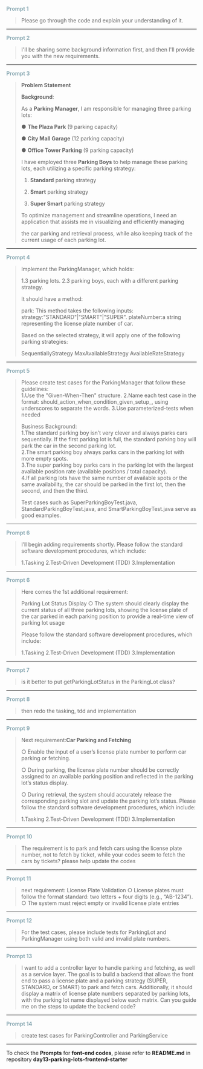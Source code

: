 <span style="color:#89A8B2; font-weight:bold;">Prompt 1</span>

> Please go through the code and explain your understanding of it.

<hr>

<span style="color:#89A8B2; font-weight:bold;">Prompt 2</span>

> I'll be sharing some background information first, and then I'll provide you with the new requirements.

<hr>

<span style="color:#89A8B2; font-weight:bold;">Prompt 3</span>

> **Problem Statement**
>
> **Background**:
>
> As a **Parking Manager**, I am responsible for managing three parking lots:
>
> ● **The Plaza Park** (9 parking capacity)
>
> ● **City Mall Garage** (12 parking capacity)
>
> ● **Office Tower Parking** (9 parking capacity)
>
> I have employed three **Parking Boys** to help manage these parking lots, each utilizing a specific parking strategy:
>
> 1. **Standard** parking strategy
>
> 2. **Smart** parking strategy
>
> 3. **Super Smart** parking strategy
>
> To optimize management and streamline operations, I need an application that assists me in visualizing and efficiently managing 
>
> the car parking and retrieval process, while also keeping track of the current usage of each parking lot.

<hr>

<span style="color:#89A8B2; font-weight:bold;">Prompt 4</span>

> Implement the ParkingManager, which holds:
>
> 1.3 parking lots.
> 2.3 parking boys, each with a different parking strategy.
>
> It should have a method:
>
> park: This method takes the following inputs:
> strategy:"STANDARD"|"SMART"|"SUPER".
> plateNumber:a string representing the license plate number of car.
>
> Based on the selected strategy, it will apply one of the following parking strategies:
>
> SequentiallyStrategy
> MaxAvailableStrategy
> AvailableRateStrategy

<hr>

<span style="color:#89A8B2; font-weight:bold;">Prompt 5</span>

> Please create test cases for the ParkingManager that follow these guidelines:  
> 1.Use the "Given-When-Then" structure. 
> 2.Name each test case in the format: should_action_when_condition_given_setup_, using underscores to separate the words. 
> 3.Use parameterized-tests when needed 
>
> Business Background:  
> 1.The standard parking boy isn’t very clever and always parks cars sequentially. If the first parking lot is full, the standard parking boy will park the car in the second parking lot.  
> 2.The smart parking boy always parks cars in the parking lot with more empty spots.  
> 3.The super parking boy parks cars in the parking lot with the largest available position rate (available positions / total capacity).  
> 4.If all parking lots have the same number of available spots or the same availability, the car should be parked in the first lot, then the second, and then the third.  
>
> Test cases such as SuperParkingBoyTest.java, StandardParkingBoyTest.java, and SmartParkingBoyTest.java serve as good examples.

<hr>

<span style="color:#89A8B2; font-weight:bold;">Prompt 6</span>

> I’ll begin adding requirements shortly. Please follow the standard software development procedures, which include:
>
> 1.Tasking
> 2.Test-Driven Development (TDD)
> 3.Implementation

<hr>

<span style="color:#89A8B2; font-weight:bold;">Prompt 6</span>

> Here comes the 1st additional requirement:
>
> Parking Lot Status Display
> ○ The system should clearly display the current status of all three parking lots, showing the license plate of the car parked 
> in each parking position to provide a real-time view of parking lot usage
>
> Please follow the standard software development procedures, which include:
>
> 1.Tasking
> 2.Test-Driven Development (TDD)
> 3.Implementation

<hr>

<span style="color:#89A8B2; font-weight:bold;">Prompt 7</span>

> is it better to put getParkingLotStatus in the ParkingLot class?

<hr>

<span style="color:#89A8B2; font-weight:bold;">Prompt 8</span>

> then redo the tasking, tdd and implementation

<hr>

<span style="color:#89A8B2; font-weight:bold;">Prompt 9</span>

> Next requirement:**Car Parking and Fetching**
>
> ○ Enable the input of a user’s license plate number to perform car parking or fetching.
>
> ○ During parking, the license plate number should be correctly assigned to an available parking position and reflected in the parking lot’s status display.
>
> ○ During retrieval, the system should accurately release the corresponding parking slot and update the parking lot’s status. Please follow the standard software development procedures, which include:
>
> 1.Tasking 2.Test-Driven Development (TDD) 3.Implementation

<hr>

<span style="color:#89A8B2; font-weight:bold;">Prompt 10</span>

> The requirement is to park and fetch cars using the license plate number, not to fetch by ticket, while your codes seem to fetch the cars by tickets? please help update the codes

<hr>

<span style="color:#89A8B2; font-weight:bold;">Prompt 11</span>

> next requirement:  License Plate Validation ○ License plates must follow the format standard: two letters + four digits (e.g., “AB-1234”). ○ The system must reject empty or invalid license plate entries

<hr>

<span style="color:#89A8B2; font-weight:bold;">Prompt 12</span>

> For the test cases, please include tests for ParkingLot and ParkingManager using both valid and invalid plate numbers.

<hr>

<span style="color:#89A8B2; font-weight:bold;">Prompt 13</span>

> I want to add a controller layer to handle parking and fetching, as well as a service layer. The goal is to build a backend that allows the front end to pass a license plate and a parking strategy (SUPER, STANDARD, or SMART) to park and fetch cars. Additionally, it should display a matrix of license plate numbers separated by parking lots, with the parking lot name displayed below each matrix. Can you guide me on the steps to update the backend code?

<hr>

<span style="color:#89A8B2; font-weight:bold;">Prompt 14</span>

> create test cases for ParkingController and ParkingService

<hr>

To check the **Prompts** for **font-end codes**, please refer to **README.md** in repository **day13-parking-lots-frontend-starter**


